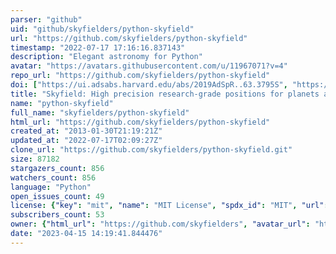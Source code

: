 ```yaml
---
parser: "github"
uid: "github/skyfielders/python-skyfield"
url: "https://github.com/skyfielders/python-skyfield"
timestamp: "2022-07-17 17:16:16.837143"
description: "Elegant astronomy for Python"
avatar: "https://avatars.githubusercontent.com/u/11967071?v=4"
repo_url: "https://github.com/skyfielders/python-skyfield"
doi: ["https://ui.adsabs.harvard.edu/abs/2019AdSpR..63.3795S", "https://ui.adsabs.harvard.edu/abs/2019ascl.soft07024R/abstract"]
title: "Skyfield: High precision research-grade positions for planets and Earth satellites generator"
name: "python-skyfield"
full_name: "skyfielders/python-skyfield"
html_url: "https://github.com/skyfielders/python-skyfield"
created_at: "2013-01-30T21:19:21Z"
updated_at: "2022-07-17T02:09:27Z"
clone_url: "https://github.com/skyfielders/python-skyfield.git"
size: 87182
stargazers_count: 856
watchers_count: 856
language: "Python"
open_issues_count: 49
license: {"key": "mit", "name": "MIT License", "spdx_id": "MIT", "url": "https://api.github.com/licenses/mit", "node_id": "MDc6TGljZW5zZTEz"}
subscribers_count: 53
owner: {"html_url": "https://github.com/skyfielders", "avatar_url": "https://avatars.githubusercontent.com/u/11967071?v=4", "login": "skyfielders", "type": "Organization"}
date: "2023-04-15 14:19:41.844476"
---
```


